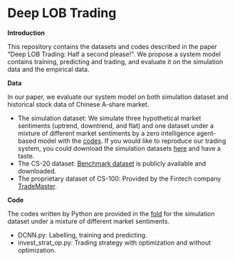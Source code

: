 # Deep LOB Trading

**Introduction**

This repository contains the datasets and codes described in the paper "Deep LOB Trading: Half a second please!". We propose a system model contains training, predicting and trading, and evaluate it on the simulation data and the empirical data.

**Data**

In our paper, we evaluate our system model on both simulation dataset and historical stock data of Chinese A-share market.

- The simulation dataset: We simulate three hypothetical market sentiments (uptrend, downtrend, and flat) and one dataset under a mixture of different market sentiments by a zero intelligence agent-based model with the [codes](https://github.com/JackBenny39/pyziabm). If you would like to reproduce our trading system, you could download the simulation datasets [here](https://drive.google.com/drive/folders/1gQw7WtzuEdF2yMlgO9cC66brJ4MUtPl9?usp=sharing) and have a taste.
- The CS-20 dataset: [Benchmark dataset](https://github.com/hkgsas/LOB) is publicly available and downloaded.
- The proprietary dataset of CS-100: Provided by the Fintech company [TradeMaster](https://www.trademastertech.com).

**Code**

The codes written by Python are provided in the [fold](Code) for the simulation dataset under a mixture of different market sentiments.

- DCNN.py: Labelling, training and predicting.
- invest_strat_op.py: Trading strategy with optimization and without optimization.
